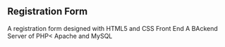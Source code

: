 ## Registration Form

A registration form designed with HTML5 and CSS Front End
A BAckend Server of PHP< Apache and MySQL